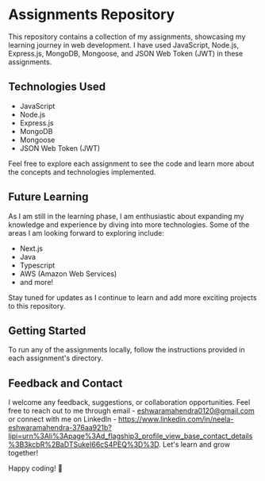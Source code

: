 # Assignments Repository

This repository contains a collection of my assignments, showcasing my learning journey in web development. I have used JavaScript, Node.js, Express.js, MongoDB, Mongoose, and JSON Web Token (JWT) in these assignments.

## Technologies Used

- JavaScript
- Node.js
- Express.js
- MongoDB
- Mongoose
- JSON Web Token (JWT)

<!-- ## Assignment List

1. [Assignment 1](./assignment1): A brief description of the first assignment.
2. [Assignment 2](./assignment2): A brief description of the second assignment.
3. [Assignment 3](./assignment3): A brief description of the third assignment.
   .
   .
   . -->

Feel free to explore each assignment to see the code and learn more about the concepts and technologies implemented.

## Future Learning

As I am still in the learning phase, I am enthusiastic about expanding my knowledge and experience by diving into more technologies. Some of the areas I am looking forward to exploring include:

- Next.js
- Java
- Typescript
- AWS (Amazon Web Services)
- and more!

Stay tuned for updates as I continue to learn and add more exciting projects to this repository.

## Getting Started

To run any of the assignments locally, follow the instructions provided in each assignment's directory.

## Feedback and Contact

I welcome any feedback, suggestions, or collaboration opportunities. 
Feel free to reach out to me through 
email - eshwaramahendra0120@gmail.com or connect with me on 
LinkedIn - https://www.linkedin.com/in/neela-eshwaramahendra-376aa921b?lipi=urn%3Ali%3Apage%3Ad_flagship3_profile_view_base_contact_details%3B3kcbR%2BaDTSukeI66cS4PEQ%3D%3D. Let's learn and grow together!

Happy coding! 🚀
